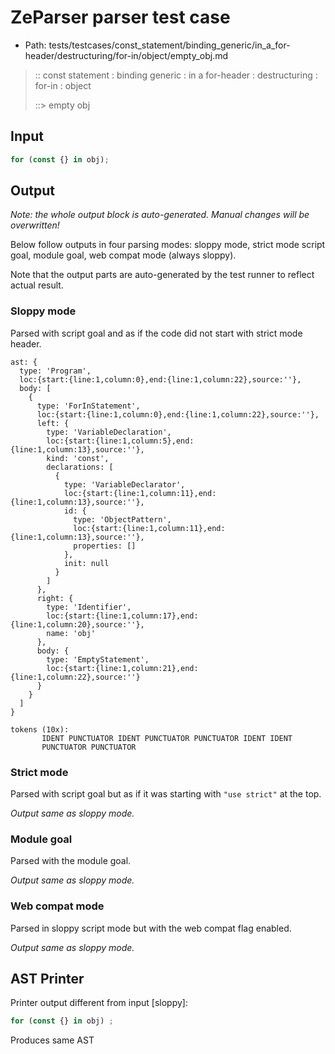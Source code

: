 # ZeParser parser test case

- Path: tests/testcases/const_statement/binding_generic/in_a_for-header/destructuring/for-in/object/empty_obj.md

> :: const statement : binding generic : in a for-header : destructuring : for-in : object
>
> ::> empty obj

## Input

`````js
for (const {} in obj);
`````

## Output

_Note: the whole output block is auto-generated. Manual changes will be overwritten!_

Below follow outputs in four parsing modes: sloppy mode, strict mode script goal, module goal, web compat mode (always sloppy).

Note that the output parts are auto-generated by the test runner to reflect actual result.

### Sloppy mode

Parsed with script goal and as if the code did not start with strict mode header.

`````
ast: {
  type: 'Program',
  loc:{start:{line:1,column:0},end:{line:1,column:22},source:''},
  body: [
    {
      type: 'ForInStatement',
      loc:{start:{line:1,column:0},end:{line:1,column:22},source:''},
      left: {
        type: 'VariableDeclaration',
        loc:{start:{line:1,column:5},end:{line:1,column:13},source:''},
        kind: 'const',
        declarations: [
          {
            type: 'VariableDeclarator',
            loc:{start:{line:1,column:11},end:{line:1,column:13},source:''},
            id: {
              type: 'ObjectPattern',
              loc:{start:{line:1,column:11},end:{line:1,column:13},source:''},
              properties: []
            },
            init: null
          }
        ]
      },
      right: {
        type: 'Identifier',
        loc:{start:{line:1,column:17},end:{line:1,column:20},source:''},
        name: 'obj'
      },
      body: {
        type: 'EmptyStatement',
        loc:{start:{line:1,column:21},end:{line:1,column:22},source:''}
      }
    }
  ]
}

tokens (10x):
       IDENT PUNCTUATOR IDENT PUNCTUATOR PUNCTUATOR IDENT IDENT
       PUNCTUATOR PUNCTUATOR
`````

### Strict mode

Parsed with script goal but as if it was starting with `"use strict"` at the top.

_Output same as sloppy mode._

### Module goal

Parsed with the module goal.

_Output same as sloppy mode._

### Web compat mode

Parsed in sloppy script mode but with the web compat flag enabled.

_Output same as sloppy mode._

## AST Printer

Printer output different from input [sloppy]:

````js
for (const {} in obj) ;
````

Produces same AST
